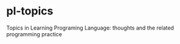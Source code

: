 pl-topics
=========

Topics in Learning Programing Language: thoughts and the related programming practice
